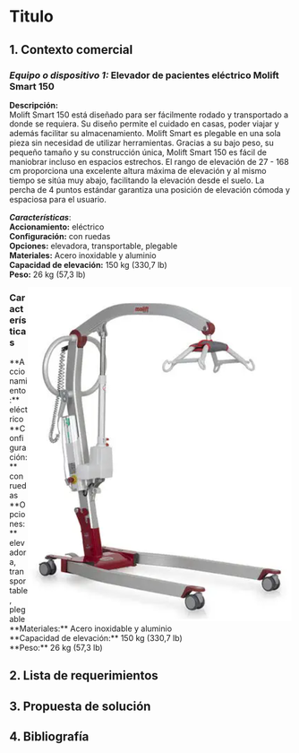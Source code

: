 # Titulo

## 1. Contexto comercial

### _Equipo o dispositivo 1:_ Elevador de pacientes eléctrico Molift Smart 150

<p style="line-height: 1.2;">
<strong>Descripción:</strong><br>
Molift Smart 150 está diseñado para ser fácilmente rodado y transportado a donde se requiera. Su diseño permite el cuidado en casas, poder viajar y además facilitar su almacenamiento. Molift Smart es plegable en una sola pieza sin necesidad de utilizar herramientas. Gracias a su bajo peso, su pequeño tamaño y su construcción única, Molift Smart 150 es fácil de maniobrar incluso en espacios estrechos. El rango de elevación de 27 - 168 cm proporciona una excelente altura máxima de elevación y al mismo tiempo se sitúa muy abajo, facilitando la elevación desde el suelo. La percha de 4 puntos estándar garantiza una posición de elevación cómoda y espaciosa para el usuario.
</p>

_**Características**_:<br> 
**Accionamiento:** eléctrico<br> 
**Configuración:** con ruedas<br> 
**Opciones:** elevadora, transportable, plegable<br> 
**Materiales:** Acero inoxidable y aluminio<br> 
**Capacidad de elevación:** 150 kg (330,7 lb)<br> 
**Peso:** 26 kg (57,3 lb)<br> 

<img align='right' src="https://github.com/Misancio-T/FUNBIO---GRUPO-4/blob/main/Entregables/Resources/FunBio_imagen_8.png?raw=true" alt="Elevador de pacientes eléctrico Molift Smart 150">

### Características

<p>**Accionamiento:** eléctrico<br/>**Configuración:** con ruedas<br/>**Opciones:** elevadora, transportable, plegable<br/>**Materiales:** Acero inoxidable y aluminio<br/>**Capacidad de elevación:** 150 kg (330,7 lb)<br/>**Peso:** 26 kg (57,3 lb)<br/></p>

## 2. Lista de requerimientos



## 3. Propuesta de solución



## 4. Bibliografía

